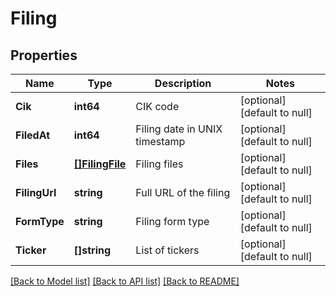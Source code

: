 # Filing

## Properties
Name | Type | Description | Notes
------------ | ------------- | ------------- | -------------
**Cik** | **int64** | CIK code | [optional] [default to null]
**FiledAt** | **int64** | Filing date in UNIX timestamp | [optional] [default to null]
**Files** | [**[]FilingFile**](FilingFile.md) | Filing files | [optional] [default to null]
**FilingUrl** | **string** | Full URL of the filing | [optional] [default to null]
**FormType** | **string** | Filing form type | [optional] [default to null]
**Ticker** | **[]string** | List of tickers | [optional] [default to null]

[[Back to Model list]](../README.md#documentation-for-models) [[Back to API list]](../README.md#documentation-for-api-endpoints) [[Back to README]](../README.md)

